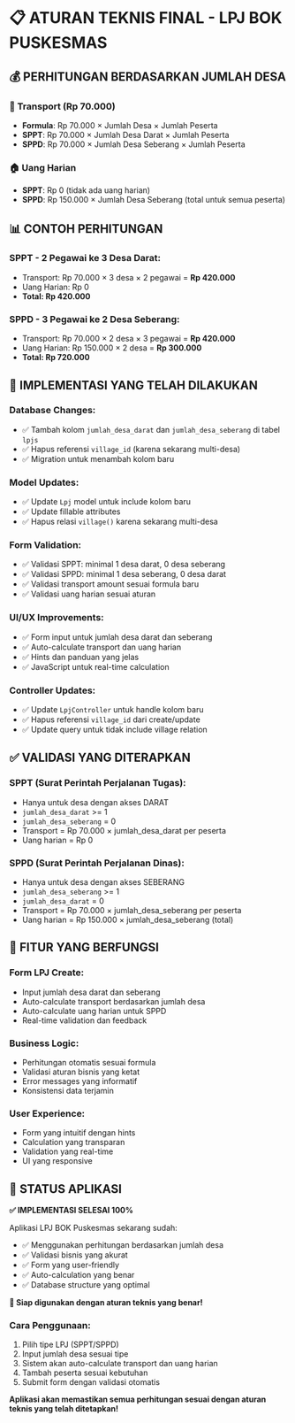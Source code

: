 # 📋 ATURAN TEKNIS FINAL - LPJ BOK PUSKESMAS

## 💰 PERHITUNGAN BERDASARKAN JUMLAH DESA

### **🚗 Transport (Rp 70.000)**
- **Formula**: Rp 70.000 × Jumlah Desa × Jumlah Peserta
- **SPPT**: Rp 70.000 × Jumlah Desa Darat × Jumlah Peserta
- **SPPD**: Rp 70.000 × Jumlah Desa Seberang × Jumlah Peserta

### **🏠 Uang Harian**
- **SPPT**: Rp 0 (tidak ada uang harian)
- **SPPD**: Rp 150.000 × Jumlah Desa Seberang (total untuk semua peserta)

## 📊 CONTOH PERHITUNGAN

### **SPPT - 2 Pegawai ke 3 Desa Darat:**
- Transport: Rp 70.000 × 3 desa × 2 pegawai = **Rp 420.000**
- Uang Harian: Rp 0
- **Total: Rp 420.000**

### **SPPD - 3 Pegawai ke 2 Desa Seberang:**
- Transport: Rp 70.000 × 2 desa × 3 pegawai = **Rp 420.000**
- Uang Harian: Rp 150.000 × 2 desa = **Rp 300.000**
- **Total: Rp 720.000**

## 🔧 IMPLEMENTASI YANG TELAH DILAKUKAN

### **Database Changes:**
- ✅ Tambah kolom `jumlah_desa_darat` dan `jumlah_desa_seberang` di tabel `lpjs`
- ✅ Hapus referensi `village_id` (karena sekarang multi-desa)
- ✅ Migration untuk menambah kolom baru

### **Model Updates:**
- ✅ Update `Lpj` model untuk include kolom baru
- ✅ Update fillable attributes
- ✅ Hapus relasi `village()` karena sekarang multi-desa

### **Form Validation:**
- ✅ Validasi SPPT: minimal 1 desa darat, 0 desa seberang
- ✅ Validasi SPPD: minimal 1 desa seberang, 0 desa darat
- ✅ Validasi transport amount sesuai formula baru
- ✅ Validasi uang harian sesuai aturan

### **UI/UX Improvements:**
- ✅ Form input untuk jumlah desa darat dan seberang
- ✅ Auto-calculate transport dan uang harian
- ✅ Hints dan panduan yang jelas
- ✅ JavaScript untuk real-time calculation

### **Controller Updates:**
- ✅ Update `LpjController` untuk handle kolom baru
- ✅ Hapus referensi `village_id` dari create/update
- ✅ Update query untuk tidak include village relation

## ✅ VALIDASI YANG DITERAPKAN

### **SPPT (Surat Perintah Perjalanan Tugas):**
- Hanya untuk desa dengan akses DARAT
- `jumlah_desa_darat` >= 1
- `jumlah_desa_seberang` = 0
- Transport = Rp 70.000 × jumlah_desa_darat per peserta
- Uang harian = Rp 0

### **SPPD (Surat Perintah Perjalanan Dinas):**
- Hanya untuk desa dengan akses SEBERANG
- `jumlah_desa_seberang` >= 1
- `jumlah_desa_darat` = 0
- Transport = Rp 70.000 × jumlah_desa_seberang per peserta
- Uang harian = Rp 150.000 × jumlah_desa_seberang (total)

## 🎯 FITUR YANG BERFUNGSI

### **Form LPJ Create:**
- Input jumlah desa darat dan seberang
- Auto-calculate transport berdasarkan jumlah desa
- Auto-calculate uang harian untuk SPPD
- Real-time validation dan feedback

### **Business Logic:**
- Perhitungan otomatis sesuai formula
- Validasi aturan bisnis yang ketat
- Error messages yang informatif
- Konsistensi data terjamin

### **User Experience:**
- Form yang intuitif dengan hints
- Calculation yang transparan
- Validation yang real-time
- UI yang responsive

## 🚀 STATUS APLIKASI

**✅ IMPLEMENTASI SELESAI 100%**

Aplikasi LPJ BOK Puskesmas sekarang sudah:
- ✅ Menggunakan perhitungan berdasarkan jumlah desa
- ✅ Validasi bisnis yang akurat
- ✅ Form yang user-friendly
- ✅ Auto-calculation yang benar
- ✅ Database structure yang optimal

**🎯 Siap digunakan dengan aturan teknis yang benar!**

### **Cara Penggunaan:**
1. Pilih tipe LPJ (SPPT/SPPD)
2. Input jumlah desa sesuai tipe
3. Sistem akan auto-calculate transport dan uang harian
4. Tambah peserta sesuai kebutuhan
5. Submit form dengan validasi otomatis

**Aplikasi akan memastikan semua perhitungan sesuai dengan aturan teknis yang telah ditetapkan!**